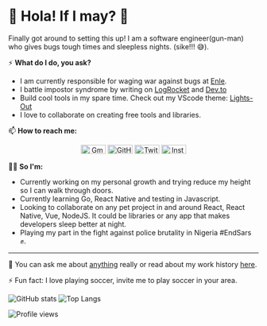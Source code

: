 # 👋 Hola! If I may? 👋
Finally got around to setting this up! I am a software engineer(gun-man) who gives bugs tough times and sleepless nights. (sike!!! :sweat_smile:).

⚡️ **What do I do, you ask?** 
- I am currently responsible for waging war against bugs at [Enle](http://enle.co/).
- I battle impostor syndrome by writing on [LogRocket](https://blog.logrocket.com/author/nedyudombat/) and [Dev.to](https://dev.to/nedyudombat)
- Build cool tools in my spare time. Check out my VScode theme: [Lights-Out](https://marketplace.visualstudio.com/items?itemName=nedy.lights-out)
- I love to collaborate on creating free tools and libraries.


📫 **How to reach me:**
<p align="center">
	<a href="mailto:nedyudombat@gmail.com"><img src="https://cdn.jsdelivr.net/npm/simple-icons@3.0.1/icons/gmail.svg" alt="Gmail" width="50" height="18"/></a>
	<a href="https://github.com/nedyudombat"><img src="https://cdn.jsdelivr.net/npm/simple-icons@3.0.1/icons/github.svg" alt="GitHub" width="50" height="18"/></a>
	<a href="https://twitter.com/nedyudombat"><img src="https://cdn.jsdelivr.net/npm/simple-icons@3.0.1/icons/twitter.svg" alt="Twitter" width="50" height="18"/></a>
	<a href="https://www.instagram.com/n.ed.y/"><img src="https://cdn.jsdelivr.net/npm/simple-icons@3.0.1/icons/instagram.svg" alt="Instagram" width="50" height="18"/></a>
</p>  

👨‍💻 **So I'm:**
  - Currently working on my personal growth and trying reduce my height so I can walk through doors.
  - Currently learning Go, React Native and testing in Javascript.
  - Looking to collaborate on any pet project in and around React, React Native, Vue, NodeJS. It could be libraries or any app that makes developers sleep better at night.
  - Playing my part in the fight against police brutality in Nigeria #EndSars ✊.


---
💬 You can ask me about [anything](https://curiouscat.qa/Nedy) really or read about my work history [here](https://www.notion.so/Edidiong-Nedy-Udombat-39ac6864fcd84a298e79e198590a4c19).

⚡ Fun fact: I love playing soccer, invite me to play soccer in your area.

![GitHub stats](https://github-readme-stats.vercel.app/api?username=nedyudombat&show_icons=true&count_private=true&theme=dark&hide_title=true&hide_border=true&line_height=20&text_color=fff&icon_color=fff&bg_color=0,000,000,222,999)
![Top Langs](https://github-readme-stats.vercel.app/api/top-langs/?username=nedyudombat&langs_count=10&layout=compact&theme=dark&hide_title=true&hide_border=true&line_height=18&text_color=fff&icon_color=fff&bg_color=0,000,000,222,999)

![Profile views](https://gpvc.arturio.dev/nedyudombat)
